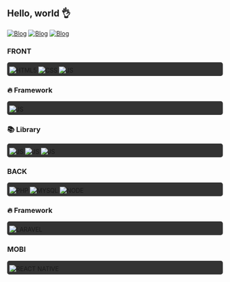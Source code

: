 ## Hello, world 👌


[![Blog](https://img.shields.io/badge/LinkedIn-0077B5?style=for-the-badge&logo=linkedin&logoColor=white)](https://www.linkedin.com/in/davivoltas) [![Blog](https://img.shields.io/badge/Gmail-D14836?style=for-the-badge&logo=gmail&logoColor=white)](mailto:davivoltas@gmail.com) [![Blog](https://img.shields.io/badge/dev.to-0A0A0A?style=for-the-badge&logo=dev.to&logoColor=white)](https://davivoltas.dev) 

### FRONT

<div style="background-color:#333; padding: 5px; padding-top: 10px; border-radius: 5px; margin-bottom: 10px">
<img src="https://img.shields.io/badge/HTML5-E34F26?style=for-the-badge&logo=html5&logoColor=white" alt="HTML5">
<img src="https://img.shields.io/badge/CSS3-1572B6?style=for-the-badge&logo=css3&logoColor=white" alt="CSS">
<img src="https://img.shields.io/badge/JavaScript-F7DF1E?style=for-the-badge&logo=javascript&logoColor=black" alt="JS">
</div>

### 🔥 Framework

<div style="background-color:#333; padding: 5px; padding-top: 10px; border-radius: 5px; margin-bottom: 10px">
<img src="https://img.shields.io/badge/Vue.js-35495E?style=for-the-badge&logo=vue.js&logoColor=4FC08D" alt="JS">
</div>

### 📚 Library


<div style="background-color:#333; padding: 5px; padding-top: 10px; border-radius: 5px; margin-bottom: 20px">
<img src="https://img.shields.io/badge/jQuery-0769AD?style=for-the-badge&logo=jquery&logoColor=white" alt="JS">
<img src="https://img.shields.io/badge/Bootstrap-563D7C?style=for-the-badge&logo=bootstrap&logoColor=white" alt="JS">
<img src="https://img.shields.io/badge/Tailwind_CSS-38B2AC?style=for-the-badge&logo=tailwind-css&logoColor=white" alt="JS">
</div>

### BACK

<div style="background-color:#333; padding: 5px; padding-top: 10px; border-radius: 5px; margin-bottom: 20px">
<img src="https://img.shields.io/badge/PHP-777BB4?style=for-the-badge&logo=php&logoColor=white" alt="PHP">
<img src="https://img.shields.io/badge/MySQL-00000F?style=for-the-badge&logo=mysql&logoColor=white" alt="MYSQL">
<img src="https://img.shields.io/badge/Node.js-43853D?style=for-the-badge&logo=node.js&logoColor=white" alt="NODE">
</div>

### 🔥 Framework


<div style="background-color:#333; padding: 5px; padding-top: 10px; border-radius: 5px; margin-bottom: 20px">
<img src="https://img.shields.io/badge/Laravel-FF2D20?style=for-the-badge&logo=laravel&logoColor=white" alt="LARAVEL">
</div>

### MOBI

<div style="background-color:#333; padding: 5px; padding-top: 10px; border-radius: 5px; margin-bottom: 20px">
<img src="https://img.shields.io/badge/React_Native-20232A?style=for-the-badge&logo=react&logoColor=61DAFB" alt="REACT NATIVE">
</div>
